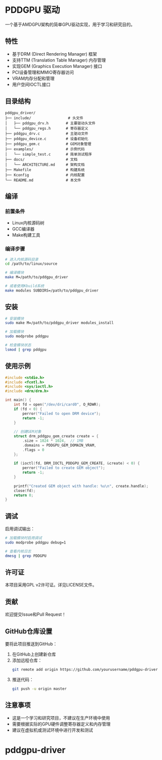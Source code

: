 # PDDGPU 驱动

一个基于AMDGPU架构的简单GPU驱动实现，用于学习和研究目的。

## 特性

- 基于DRM (Direct Rendering Manager) 框架
- 支持TTM (Translation Table Manager) 内存管理
- 实现GEM (Graphics Execution Manager) 接口
- PCI设备管理和MMIO寄存器访问
- VRAM内存分配和管理
- 用户空间IOCTL接口

## 目录结构

```
pddgpu_driver/
├── include/                 # 头文件
│   ├── pddgpu_drv.h        # 主要驱动头文件
│   └── pddgpu_regs.h       # 寄存器定义
├── pddgpu_drv.c            # 主驱动文件
├── pddgpu_device.c         # 设备初始化
├── pddgpu_gem.c            # GEM对象管理
├── examples/               # 示例代码
│   └── simple_test.c       # 简单测试程序
├── docs/                   # 文档
│   └── ARCHITECTURE.md     # 架构文档
├── Makefile                # 构建系统
├── Kconfig                 # 内核配置
└── README.md               # 本文件
```

## 编译

### 前置条件

- Linux内核源码树
- GCC编译器
- Make构建工具

### 编译步骤

```bash
# 进入内核源码目录
cd /path/to/linux/source

# 编译模块
make M=/path/to/pddgpu_driver

# 或者使用Kbuild系统
make modules SUBDIRS=/path/to/pddgpu_driver
```

## 安装

```bash
# 安装模块
sudo make M=/path/to/pddgpu_driver modules_install

# 加载模块
sudo modprobe pddgpu

# 检查模块状态
lsmod | grep pddgpu
```

## 使用示例

```c
#include <stdio.h>
#include <fcntl.h>
#include <sys/ioctl.h>
#include <drm/drm.h>

int main() {
    int fd = open("/dev/dri/card0", O_RDWR);
    if (fd < 0) {
        perror("Failed to open DRM device");
        return -1;
    }
    
    // 创建GEM对象
    struct drm_pddgpu_gem_create create = {
        .size = 1024 * 1024,  // 1MB
        .domains = PDDGPU_GEM_DOMAIN_VRAM,
        .flags = 0
    };
    
    if (ioctl(fd, DRM_IOCTL_PDDGPU_GEM_CREATE, &create) < 0) {
        perror("Failed to create GEM object");
        return -1;
    }
    
    printf("Created GEM object with handle: %u\n", create.handle);
    close(fd);
    return 0;
}
```

## 调试

启用调试输出：

```bash
# 加载模块时启用调试
sudo modprobe pddgpu debug=1

# 查看内核日志
dmesg | grep PDDGPU
```

## 许可证

本项目采用GPL v2许可证。详见LICENSE文件。

## 贡献

欢迎提交Issue和Pull Request！

## GitHub仓库设置

要将此项目推送到GitHub：

1. 在GitHub上创建新仓库
2. 添加远程仓库：
   ```bash
   git remote add origin https://github.com/yourusername/pddgpu-driver.git
   ```
3. 推送代码：
   ```bash
   git push -u origin master
   ```

## 注意事项

- 这是一个学习和研究项目，不建议在生产环境中使用
- 需要根据实际的GPU硬件调整寄存器定义和内存管理
- 建议在虚拟机或测试环境中进行开发和测试
# pddgpu-driver

